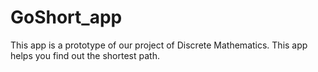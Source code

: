 # GoShort_app
This app is a prototype of our project of Discrete Mathematics. This app helps you find out the shortest path.
